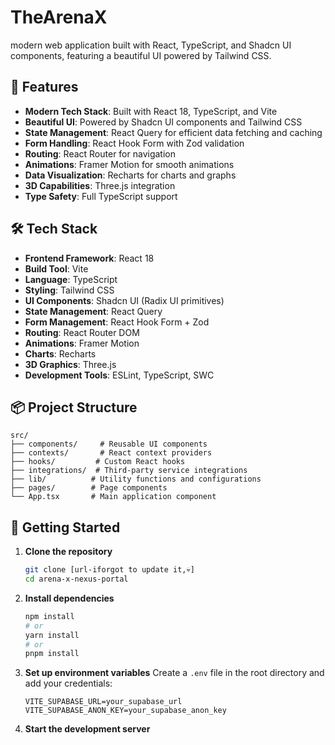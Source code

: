 # TheArenaX

modern web application built with React, TypeScript, and Shadcn UI components, featuring a beautiful UI powered by Tailwind CSS.

## 🚀 Features

- **Modern Tech Stack**: Built with React 18, TypeScript, and Vite
- **Beautiful UI**: Powered by Shadcn UI components and Tailwind CSS
- **State Management**: React Query for efficient data fetching and caching
- **Form Handling**: React Hook Form with Zod validation
- **Routing**: React Router for navigation
- **Animations**: Framer Motion for smooth animations
- **Data Visualization**: Recharts for charts and graphs
- **3D Capabilities**: Three.js integration
- **Type Safety**: Full TypeScript support

## 🛠️ Tech Stack

- **Frontend Framework**: React 18
- **Build Tool**: Vite
- **Language**: TypeScript
- **Styling**: Tailwind CSS
- **UI Components**: Shadcn UI (Radix UI primitives)
- **State Management**: React Query
- **Form Management**: React Hook Form + Zod
- **Routing**: React Router DOM
- **Animations**: Framer Motion
- **Charts**: Recharts
- **3D Graphics**: Three.js
- **Development Tools**: ESLint, TypeScript, SWC

## 📦 Project Structure

```
src/
├── components/     # Reusable UI components
├── contexts/       # React context providers
├── hooks/         # Custom React hooks
├── integrations/  # Third-party service integrations
├── lib/          # Utility functions and configurations
├── pages/        # Page components
└── App.tsx       # Main application component
```

## 🚀 Getting Started

1. **Clone the repository**
   ```bash
   git clone [url-iforgot to update it,💀]
   cd arena-x-nexus-portal
   ```

2. **Install dependencies**
   ```bash
   npm install
   # or
   yarn install
   # or
   pnpm install
   ```

3. **Set up environment variables**
   Create a `.env` file in the root directory and add your credentials:
   ```
   VITE_SUPABASE_URL=your_supabase_url
   VITE_SUPABASE_ANON_KEY=your_supabase_anon_key
   ```

4. **Start the development server**
   ```